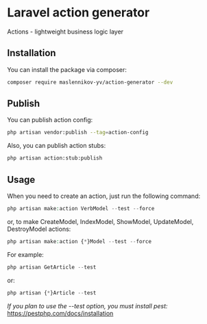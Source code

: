 # Laravel action generator

Actions - lightweight business logic layer

## Installation

You can install the package via composer:

```bash
composer require maslennikov-yv/action-generator --dev
```

## Publish

You can publish action config:

```bash
php artisan vendor:publish --tag=action-config 
```

Also, you can publish action stubs:

```bash
php artisan action:stub:publish 
```

## Usage

When you need to create an action, just run the following command:
``` php
php artisan make:action VerbModel --test --force
```

or, to make CreateModel, IndexModel, ShowModel, UpdateModel, DestroyModel actions:
``` php
php artisan make:action {*}Model --test --force
```

For example:

``` php
php artisan GetArticle --test
```

or:
``` php
php artisan {*}Article --test
```

*If you plan to use the --test option, you must install pest:* https://pestphp.com/docs/installation